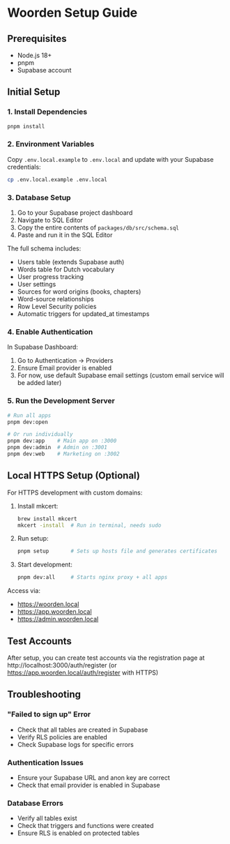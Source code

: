 # Woorden Setup Guide

## Prerequisites
- Node.js 18+
- pnpm
- Supabase account

## Initial Setup

### 1. Install Dependencies
```bash
pnpm install
```

### 2. Environment Variables
Copy `.env.local.example` to `.env.local` and update with your Supabase credentials:
```bash
cp .env.local.example .env.local
```

### 3. Database Setup

1. Go to your Supabase project dashboard
2. Navigate to SQL Editor
3. Copy the entire contents of `packages/db/src/schema.sql`
4. Paste and run it in the SQL Editor

The full schema includes:
- Users table (extends Supabase auth)
- Words table for Dutch vocabulary
- User progress tracking
- User settings
- Sources for word origins (books, chapters)
- Word-source relationships
- Row Level Security policies
- Automatic triggers for updated_at timestamps

### 4. Enable Authentication

In Supabase Dashboard:
1. Go to Authentication → Providers
2. Ensure Email provider is enabled
3. For now, use default Supabase email settings (custom email service will be added later)

### 5. Run the Development Server

```bash
# Run all apps
pnpm dev:open

# Or run individually
pnpm dev:app    # Main app on :3000
pnpm dev:admin  # Admin on :3001
pnpm dev:web    # Marketing on :3002
```

## Local HTTPS Setup (Optional)

For HTTPS development with custom domains:

1. Install mkcert:
   ```bash
   brew install mkcert
   mkcert -install  # Run in terminal, needs sudo
   ```

2. Run setup:
   ```bash
   pnpm setup       # Sets up hosts file and generates certificates
   ```

3. Start development:
   ```bash
   pnpm dev:all     # Starts nginx proxy + all apps
   ```

Access via:
- https://woorden.local
- https://app.woorden.local  
- https://admin.woorden.local

## Test Accounts

After setup, you can create test accounts via the registration page at http://localhost:3000/auth/register (or https://app.woorden.local/auth/register with HTTPS)

## Troubleshooting

### "Failed to sign up" Error
- Check that all tables are created in Supabase
- Verify RLS policies are enabled
- Check Supabase logs for specific errors

### Authentication Issues
- Ensure your Supabase URL and anon key are correct
- Check that email provider is enabled in Supabase

### Database Errors
- Verify all tables exist
- Check that triggers and functions were created
- Ensure RLS is enabled on protected tables